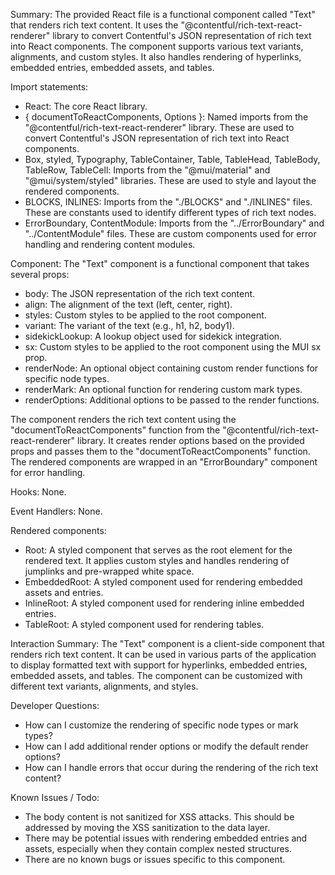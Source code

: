Summary:
The provided React file is a functional component called "Text" that renders rich text content. It uses the "@contentful/rich-text-react-renderer" library to convert Contentful's JSON representation of rich text into React components. The component supports various text variants, alignments, and custom styles. It also handles rendering of hyperlinks, embedded entries, embedded assets, and tables.

Import statements:
- React: The core React library.
- { documentToReactComponents, Options }: Named imports from the "@contentful/rich-text-react-renderer" library. These are used to convert Contentful's JSON representation of rich text into React components.
- Box, styled, Typography, TableContainer, Table, TableHead, TableBody, TableRow, TableCell: Imports from the "@mui/material" and "@mui/system/styled" libraries. These are used to style and layout the rendered components.
- BLOCKS, INLINES: Imports from the "./BLOCKS" and "./INLINES" files. These are constants used to identify different types of rich text nodes.
- ErrorBoundary, ContentModule: Imports from the "../ErrorBoundary" and "../ContentModule" files. These are custom components used for error handling and rendering content modules.

Component:
The "Text" component is a functional component that takes several props:
- body: The JSON representation of the rich text content.
- align: The alignment of the text (left, center, right).
- styles: Custom styles to be applied to the root component.
- variant: The variant of the text (e.g., h1, h2, body1).
- sidekickLookup: A lookup object used for sidekick integration.
- sx: Custom styles to be applied to the root component using the MUI sx prop.
- renderNode: An optional object containing custom render functions for specific node types.
- renderMark: An optional function for rendering custom mark types.
- renderOptions: Additional options to be passed to the render functions.

The component renders the rich text content using the "documentToReactComponents" function from the "@contentful/rich-text-react-renderer" library. It creates render options based on the provided props and passes them to the "documentToReactComponents" function. The rendered components are wrapped in an "ErrorBoundary" component for error handling.

Hooks:
None.

Event Handlers:
None.

Rendered components:
- Root: A styled component that serves as the root element for the rendered text. It applies custom styles and handles rendering of jumplinks and pre-wrapped white space.
- EmbeddedRoot: A styled component used for rendering embedded assets and entries.
- InlineRoot: A styled component used for rendering inline embedded entries.
- TableRoot: A styled component used for rendering tables.

Interaction Summary:
The "Text" component is a client-side component that renders rich text content. It can be used in various parts of the application to display formatted text with support for hyperlinks, embedded entries, embedded assets, and tables. The component can be customized with different text variants, alignments, and styles.

Developer Questions:
- How can I customize the rendering of specific node types or mark types?
- How can I add additional render options or modify the default render options?
- How can I handle errors that occur during the rendering of the rich text content?

Known Issues / Todo:
- The body content is not sanitized for XSS attacks. This should be addressed by moving the XSS sanitization to the data layer.
- There may be potential issues with rendering embedded entries and assets, especially when they contain complex nested structures.
- There are no known bugs or issues specific to this component.